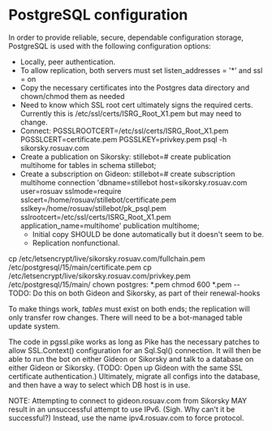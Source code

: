 PostgreSQL configuration
========================

In order to provide reliable, secure, dependable configuration storage,
PostgreSQL is used with the following configuration options:

* Locally, peer authentication.
* To allow replication, both servers must set listen_addresses = '*' and
  ssl = on
* Copy the necessary certificates into the Postgres data directory and
  chown/chmod them as needed
* Need to know which SSL root cert ultimately signs the required certs.
  Currently this is /etc/ssl/certs/ISRG_Root_X1.pem but may need to change.
* Connect: PGSSLROOTCERT=/etc/ssl/certs/ISRG_Root_X1.pem PGSSLCERT=certificate.pem PGSSLKEY=privkey.pem psql -h sikorsky.rosuav.com
* Create a publication on Sikorsky:
  stillebot=# create publication multihome for tables in schema stillebot;
* Create a subscription on Gideon:
  stillebot=# create subscription multihome connection 'dbname=stillebot host=sikorsky.rosuav.com user=rosuav sslmode=require sslcert=/home/rosuav/stillebot/certificate.pem sslkey=/home/rosuav/stillebot/pk_psql.pem sslrootcert=/etc/ssl/certs/ISRG_Root_X1.pem application_name=multihome' publication multihome;
  - Initial copy SHOULD be done automatically but it doesn't seem to be.
  - Replication nonfunctional.

cp /etc/letsencrypt/live/sikorsky.rosuav.com/fullchain.pem /etc/postgresql/15/main/certificate.pem
cp /etc/letsencrypt/live/sikorsky.rosuav.com/privkey.pem /etc/postgresql/15/main/
chown postgres: *.pem
chmod 600 *.pem
-- TODO: Do this on both Gideon and Sikorsky, as part of their renewal-hooks


To make things work, *tables* must exist on both ends; the replication
will only transfer row changes. There will need to be a bot-managed
table update system.

The code in pgssl.pike works as long as Pike has the necessary patches to allow
SSL.Context() configuration for an Sql.Sql() connection. It will then be able to
run the bot on either Gideon or Sikorsky and talk to a database on either Gideon
or Sikorsky. (TODO: Open up Gideon with the same SSL certificate authentication.)
Ultimately, migrate all configs into the database, and then have a way to select
which DB host is in use.

NOTE: Attempting to connect to gideon.rosuav.com from Sikorsky MAY result in an
unsuccessful attempt to use IPv6. (Sigh. Why can't it be successful?) Instead,
use the name ipv4.rosuav.com to force protocol.
